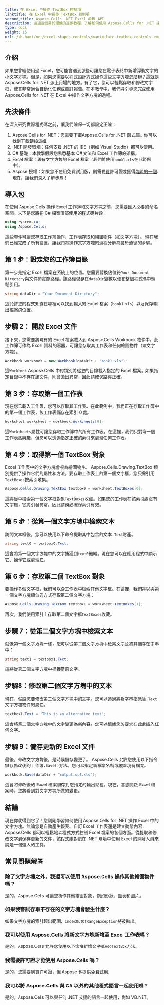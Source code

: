 ```yaml
---
title: 在 Excel 中操作 TextBox 控制項
linktitle: 在 Excel 中操作 TextBox 控制項
second_title: Aspose.Cells .NET Excel 處理 API
description: 透過這個易於理解的逐步教程，了解如何使用 Aspose.Cells for .NET 操作 Excel 中的文字方塊。
type: docs
weight: 15
url: /zh-hant/net/excel-shapes-controls/manipulate-textbox-controls-excel/
---
```

## 介紹
如果您曾經使用過 Excel，您可能會遇到那些可讓您在電子表格中新增浮動文字的小文字方塊。但是，如果您需要以程式設計方式操作這些文字方塊怎麼辦？這就是 Aspose.Cells for .NET 派上用場的地方。有了它，您可以輕鬆存取和修改文字框，使其非常適合自動化任務或自訂報告。在本教學中，我們將引導您完成使用 Aspose.Cells for .NET 在 Excel 中操作文字方塊的過程。
## 先決條件
在深入研究實際程式碼之前，讓我們確保一切都設定正確：
1.  Aspose.Cells for .NET：您需要下載Aspose.Cells for .NET 函式庫。你可以找到下載鏈接[這裡](https://releases.aspose.com/cells/net/).
2. .NET 開發環境：任何支援 .NET 的 IDE（例如 Visual Studio）都可以使用。
3. C# 基礎：本教學假設您熟悉基本 C# 文法和 Excel 工作簿的架構。
4.  Excel 檔案：現有文字方塊的 Excel 檔案（我們將使用`book1.xls`在此範例中）。
5.  Aspose 授權：如果您不使用免費試用版，則需要[買](https://purchase.aspose.com/buy)許可證或獲得[臨時的一個](https://purchase.aspose.com/temporary-license/).
現在，讓我們深入了解步驟！
## 導入包
在使用 Aspose.Cells 操作 Excel 工作簿和文字方塊之前，您需要匯入必要的命名空間。以下是您將在 C# 檔案頂部使用的程式碼片段：
```csharp
using System.IO;
using Aspose.Cells;
```
這些套件可讓您存取工作簿操作、工作表存取和繪圖物件（如文字方塊）。
現在我們已經完成了所有設置，讓我們將操作文字方塊的過程分解為易於遵循的步驟。
## 第 1 步：設定您的工作簿目錄
第一步是指定 Excel 檔案在系統上的位置。您需要替換佔位符`Your Document Directory`與文件的實際路徑。該路徑儲存在`dataDir`變數以便在整個程式碼中輕鬆引用。
```csharp
string dataDir = "Your Document Directory";
```
這允許您的程式知道在哪裡可以找到輸入的 Excel 檔案（`book1.xls`）以及保存輸出檔案的位置。
## 步驟 2： 開啟 Excel 文件
接下來，您需要將現有的 Excel 檔案載入到 Aspose.Cells Workbook 物件中。此工作簿可作為 Excel 資料的容器，可讓您存取其工作表和任何繪圖物件（如文字方塊）。
```csharp
Workbook workbook = new Workbook(dataDir + "book1.xls");
```
這`Workbook` Aspose.Cells 中的類別將從您的目錄載入指定的 Excel 檔案。如果指定目錄中不存在該文件，則會拋出異常，因此請確保路徑正確。
## 第 3 步：存取第一個工作表
現在您已載入工作簿，您可以存取其工作表。在此範例中，我們正在存取工作簿中的第一個工作表，該工作表儲存在索引 0 處。
```csharp
Worksheet worksheet = workbook.Worksheets[0];
```
這`Worksheets`屬性可讓您存取工作簿中的所有工作表。在這裡，我們只對第一個工作表感興趣，但您可以透過指定正確的索引來處理任何工作表。
## 第 4 步：取得第一個 TextBox 對象
Excel 工作表中的文字方塊會視為繪圖物件。 Aspose.Cells.Drawing.TextBox 類別提供了操作它們的屬性和方法。要存取工作表上的第一個文字框，您只需引用`TextBoxes`按索引收集。
```csharp
Aspose.Cells.Drawing.TextBox textbox0 = worksheet.TextBoxes[0];
```
這將從中檢索第一個文字框對象`TextBoxes`收藏。如果您的工作表在該索引處沒有文字框，它將引發異常，因此請務必確保索引有效。
## 第 5 步：從第一個文字方塊中檢索文本
訪問文本框後，您可以使用以下命令提取其中包含的文本`.Text`財產。
```csharp
string text0 = textbox0.Text;
```
這會將第一個文字方塊中的文字捕獲到`text0`細繩。現在您可以在應用程式中顯示它、操作它或處理它。
## 第 6 步：存取第二個 TextBox 對象
要操作多個文字框，我們可以從工作表中檢索其他文字框。在這裡，我們將以與第一個文字方塊類似的方式存取第二個文字方塊：
```csharp
Aspose.Cells.Drawing.TextBox textbox1 = worksheet.TextBoxes[1];
```
再次，我們使用索引 1 存取第二個文字框`TextBoxes`收藏。
## 步驟 7：從第二個文字方塊中檢索文本
就像第一個文字方塊一樣，您可以從第二個文字方塊中檢索文字並將其儲存在字串中：
```csharp
string text1 = textbox1.Text;
```
這將從第二個文字方塊中捕獲當前文字。
## 步驟8：修改第二個文字方塊中的文本
現在，假設您要修改第二個文字方塊中的文字。您可以透過將新字串指派給`.Text`文字方塊物件的屬性。
```csharp
textbox1.Text = "This is an alternative text";
```
這會將第二個文字方塊中的文字變更為新內容。您可以根據您的要求在此處插入任何文字。
## 步驟 9：儲存更新的 Excel 文件
最後，修改文字方塊後，是時候儲存變更了。 Aspose.Cells 允許您使用以下指令儲存修改後的工作簿`.Save()`方法。您可以指定新檔案名稱或覆蓋現有檔案。
```csharp
workbook.Save(dataDir + "output.out.xls");
```
這會將修改後的 Excel 檔案儲存到您指定的輸出路徑。現在，當您開啟 Excel 檔案時，您將看到對文字方塊所做的變更。
## 結論
現在你就得到它了！您剛剛學習如何使用 Aspose.Cells for .NET 操作 Excel 中的文字方塊。無論您是自動產生報表、自訂 Excel 工作表還是建立動態內容，Aspose.Cells 都可以輕鬆地以程式方式控制 Excel 檔案的各個方面。從提取和修改文字到保存更新的文件，該程式庫對於在 .NET 環境中使用 Excel 的開發人員來說是一個強大的工具。
## 常見問題解答
### 除了文字方塊之外，我還可以使用 Aspose.Cells 操作其他繪圖物件嗎？
是的，Aspose.Cells 可讓您操作其他繪圖對象，例如形狀、圖表和圖片。
### 如果我嘗試存取不存在的文字方塊會發生什麼？
如果文字方塊的索引超出範圍，`IndexOutOfRangeException`將被拋出。
### 我可以使用 Aspose.Cells 將新文字方塊新增至 Excel 工作表嗎？
是的，Aspose.Cells 允許您使用以下命令新增文字框`AddTextBox`方法。
### 我需要許可證才能使用 Aspose.Cells 嗎？
是的，您需要購買許可證，但 Aspose 也提供[免費試用](https://releases.aspose.com/).
### 我可以將 Aspose.Cells 與 C# 以外的其他程式語言一起使用嗎？
是的，Aspose.Cells 可以與任何 .NET 支援的語言一起使用，例如 VB.NET。